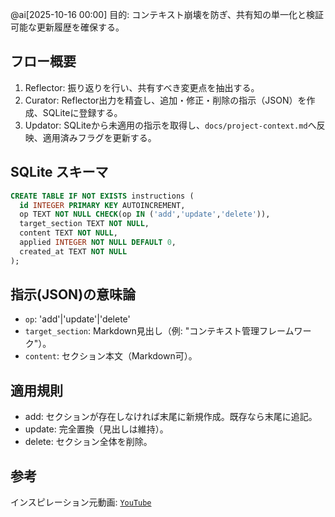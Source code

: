@ai[2025-10-16 00:00] 目的: コンテキスト崩壊を防ぎ、共有知の単一化と検証可能な更新履歴を確保する。

## フロー概要
1. Reflector: 振り返りを行い、共有すべき変更点を抽出する。
2. Curator: Reflector出力を精査し、追加・修正・削除の指示（JSON）を作成、SQLiteに登録する。
3. Updator: SQLiteから未適用の指示を取得し、`docs/project-context.md`へ反映、適用済みフラグを更新する。

## SQLite スキーマ
```sql
CREATE TABLE IF NOT EXISTS instructions (
  id INTEGER PRIMARY KEY AUTOINCREMENT,
  op TEXT NOT NULL CHECK(op IN ('add','update','delete')),
  target_section TEXT NOT NULL,
  content TEXT NOT NULL,
  applied INTEGER NOT NULL DEFAULT 0,
  created_at TEXT NOT NULL
);
```

## 指示(JSON)の意味論
- `op`: 'add'|'update'|'delete'
- `target_section`: Markdown見出し（例: "コンテキスト管理フレームワーク"）。
- `content`: セクション本文（Markdown可）。

## 適用規則
- add: セクションが存在しなければ末尾に新規作成。既存なら末尾に追記。
- update: 完全置換（見出しは維持）。
- delete: セクション全体を削除。

## 参考
インスピレーション元動画: [`YouTube`](https://www.youtube.com/watch?v=PWOJ0QANGsA)

